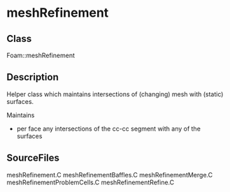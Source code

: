 # meshRefinement 
## Class
Foam::meshRefinement

## Description
Helper class which maintains intersections of (changing) mesh with
(static) surfaces.

Maintains
- per face any intersections of the cc-cc segment with any of the surfaces

## SourceFiles
meshRefinement.C
meshRefinementBaffles.C
meshRefinementMerge.C
meshRefinementProblemCells.C
meshRefinementRefine.C

